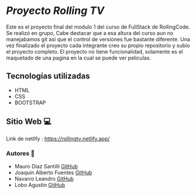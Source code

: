# *Proyecto Rolling TV* 
Este es el proyecto final del modulo 1 del curso de FullStack de RollingCode. Se realizó en grupo, Cabe destacar que a esa altura del 
curso aun no manejabamos git asi que el control de versiones fue bastante diferente. Una vez finalizado el proyecto cada integrante
creo su propio repositorio y subio el proyecto completo.
El proyecto no tiene funcionalidad, solamente es el maquetado de una pagina en la cual se puede ver peliculas.


## Tecnologías utilizadas
- HTML
- CSS
- BOOTSTRAP


## Sitio Web 💻
Link de netlify : https://rollingtv.netlify.app/

### Autores 👣
+ Mauro Diaz Santilli [GitHub](https://github.com/MauroDiazSantilli)
+ Joaquin Alberto Fuentes [GitHub](https://github.com/joaquin-fuentes)
+ Navarro Leandro  [GitHub](https://github.com/NavarroLeandro)
+ Lobo Agustin  [GitHub](https://github.com/Agustin978)
